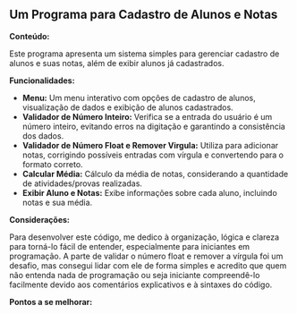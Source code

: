 ##  Um Programa para Cadastro de Alunos e Notas

**Conteúdo:** 

Este programa apresenta um sistema simples para gerenciar cadastro de alunos e suas notas, além de exibir alunos já cadastrados.

**Funcionalidades:**

* **Menu:** Um menu interativo com opções de cadastro de alunos, visualização de dados e exibição de alunos cadastrados.
* **Validador de Número Inteiro:** Verifica se a entrada do usuário é um número inteiro, evitando erros na digitação e garantindo a consistência dos dados.
* **Validador de Número Float e Remover Virgula:**  Utiliza para adicionar notas, corrigindo possíveis entradas com vírgula e convertendo para o formato correto. 
* **Calcular Média:** Cálculo da média de notas, considerando a quantidade de atividades/provas realizadas.
* **Exibir Aluno e Notas:** Exibe informações sobre cada aluno, incluindo notas e sua média.


**Considerações:**

Para desenvolver este código, me dedico à organização, lógica e clareza para torná-lo fácil de entender, especialmente para iniciantes em programação. A parte de validar o número float e remover a vírgula foi um desafio, mas consegui lidar com ele de forma simples e acredito que quem não entenda nada de programação ou seja iniciante compreendê-lo facilmente devido aos comentários explicativos e à sintaxes do código.


**Pontos a se melhorar:**

